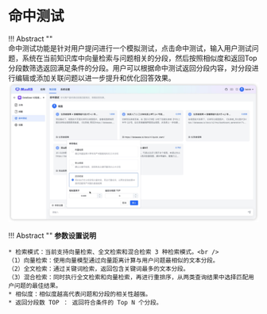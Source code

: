# 命中测试

!!! Abstract ""  
    命中测试功能是针对用户提问进行一个模拟测试，点击命中测试，输入用户测试问题，系统在当前知识库中向量检索与问题相关的分段，然后按照相似度和返回Top 分段数筛选返回满足条件的分段。用户可以根据命中测试返回分段内容，对分段进行编辑或添加关联问题以进一步提升和优化回答效果。
![命中测试](../../img/dataset/hittesting.png)


!!! Abstract ""
    **参数设置说明**

    * 检索模式：当前支持向量检索、全文检索和混合检索 3 种检索模式。<br />
    （1）向量检索：使用向量模型通过向量距离计算与用户问题最相似的文本分段。     
    （2）全文检索：通过关键词检索，返回包含关键词最多的文本分段。    
    （3）混合检索：同时执行全文检索和向量检索，再进行重排序，从两类查询结果中选择匹配用户问题的最佳结果。
    * 相似度：相似度越高代表问题和分段的相关性越强。    
    * 返回分段数 TOP ： 返回符合条件的 Top N 个分段。    





